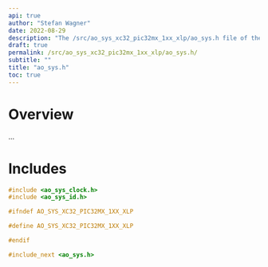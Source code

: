 ```yaml
---
api: true
author: "Stefan Wagner"
date: 2022-08-29
description: "The /src/ao_sys_xc32_pic32mx_1xx_xlp/ao_sys.h file of the ao real-time operating system."
draft: true
permalink: /src/ao_sys_xc32_pic32mx_1xx_xlp/ao_sys.h/ 
subtitle: ""
title: "ao_sys.h"
toc: true
---
```


# Overview

...

# Includes

```c
#include <ao_sys_clock.h>
#include <ao_sys_id.h>

#ifndef AO_SYS_XC32_PIC32MX_1XX_XLP

#define AO_SYS_XC32_PIC32MX_1XX_XLP

#endif

#include_next <ao_sys.h>

```
